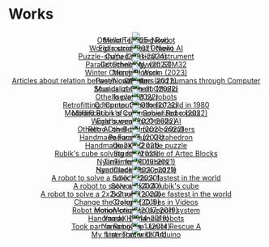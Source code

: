 # Works




<div style="text-align:center; line-height:0;">
<div class="eye_catch">
    <a href="./minoth/">
        <img class="img" src="img/minoth.jpg"/>
        <div class="mask">
            <div class="caption">Minoth (2025-Now)<br>Othello Teaching Robot</div>
        </div>
    </a>
</div>
<div class="eye_catch">
    <a href="./egaroucid/">
        <img class="img" src="img/egaroucid.jpg"/>
        <div class="mask">
            <div class="caption">Egaroucid (2021-Now)<br>World's strongest Othello AI</div>
        </div>
    </a>
</div>
<div class="eye_catch">
    <a href="./cuyu_series/">
        <img class="img" src="img/cuyu_series.jpg"/>
        <div class="mask">
            <div class="caption">CuYu (2021-2024)<br>Puzzle-shaped musical instrument</div>
        </div>
    </a>
</div>
<div class="eye_catch">
    <a href="./cotechnology/">
        <img class="img" src="img/cotechnology.jpg"/>
        <div class="mask">
            <div class="caption">Cotechnology (2023)<br>Parallel Othello AI with STM32</div>
        </div>
    </a>
</div>
<div class="eye_catch">
    <a href="./winter_cherry_blossom/">
        <img class="img" src="img/winter_cherry_blossom.jpg"/>
        <div class="mask">
            <div class="caption">Winter Cherry Blossom (2023)<br>Mizuhiki Work</div>
        </div>
    </a>
</div>
<div class="eye_catch">
    <a href="./past_now_future/">
        <img class="img" src="img/past_now_future.jpg"/>
        <div class="mask">
            <div class="caption">Past/Now/Future (2022)<br>Articles about relation between computers and humans through Computer Othello</div>
        </div>
    </a>
</div>
<div class="eye_catch">
    <a href="./sound_of_othello/">
        <img class="img" src="img/sound_of_othello.jpg"/>
        <div class="mask">
            <div class="caption">Sounds of Othello (2022)<br>Musicalization of Othello</div>
        </div>
    </a>
</div>
<div class="eye_catch">
    <a href="./isevot/">
        <img class="img" src="img/isevot.jpg"/>
        <div class="mask">
            <div class="caption">Isevot (2022)<br>Othello played by robots</div>
        </div>
    </a>
</div>
<div class="eye_catch">
    <a href="./computer_othello/">
        <img class="img" src="img/computer_othello.jpg"/>
        <div class="mask">
            <div class="caption">Computer Othello (2022)<br>Retrofitting "Computer Othello" sold in 1980</div>
        </div>
    </a>
</div>
<div class="eye_catch">
    <a href="./mod_rubikscube_solver_robo/">
        <img class="img" src="img/mod_rubikscube_solver_robo.jpg"/>
        <div class="mask">
            <div class="caption">Modified Rubik's Cube Solver Robo (2022)<br>Modification of commercialized robots</div>
        </div>
    </a>
</div>
<div class="eye_catch">
    <a href="./egaroucen/">
        <img class="img" src="img/egaroucen.jpg"/>
        <div class="mask">
            <div class="caption">Egaroucen (2021-2022)<br>World's weakest Othello AI</div>
        </div>
    </a>
</div>
<div class="eye_catch">
    <a href="./retro_othello_ai/">
        <img class="img" src="img/retro_othello_ai.jpg"/>
        <div class="mask">
            <div class="caption">Retro Othello AI (2021-2022)<br>Othello AI on 8-bit microcontrollers</div>
        </div>
    </a>
</div>
<div class="eye_catch">
    <a href="./padurong/">
        <img class="img" src="img/padurong.jpg"/>
        <div class="mask">
            <div class="caption">Padurong (2021)<br>Handmade Face Turn Octahedron</div>
        </div>
    </a>
</div>
<div class="eye_catch">
    <a href="./qiaoke/">
        <img class="img" src="img/qiaoke.jpg"/>
        <div class="mask">
            <div class="caption">QiaoKe (2021)<br>Handmade 2x2x2 cube puzzle</div>
        </div>
    </a>
</div>
<div class="eye_catch">
    <a href="./studth/">
        <img class="img" src="img/studth.jpg"/>
        <div class="mask">
            <div class="caption">Studth (2021)<br>Rubik's cube solving robot made of Artec Blocks</div>
        </div>
    </a>
</div>
<div class="eye_catch">
    <a href="./nyantimer/">
        <img class="img" src="img/nyantimer.jpg"/>
        <div class="mask">
            <div class="caption">NyanTimer (2019-2021)<br>Timer for all cubers
        </div>
        </div>
    </a>
</div>
<div class="eye_catch">
    <a href="./nyanclock/">
        <img class="img" src="img/nyanclock.jpg"/>
        <div class="mask">
            <div class="caption">NyanClock (2020-2021)<br>Handmade clock puzzle</div>
        </div>
    </a>
</div>
<div class="eye_catch">
    <a href="./solock/">
        <img class="img" src="img/solock.jpg"/>
        <div class="mask">
            <div class="caption">Solock (2020)<br>A robot to solve a rubik's clock fastest in the world</div>
        </div>
    </a>
</div>
<div class="eye_catch">
    <a href="./solvour/">
        <img class="img" src="img/solvour.jpg"/>
        <div class="mask">
            <div class="caption">Solvour (2020)<br>A robot to solve a 4x4x4 rubik's cube</div>
        </div>
    </a>
</div>
<div class="eye_catch">
    <a href="./soltvvo/">
        <img class="img" src="img/soltvvo.jpg"/>
        <div class="mask">
            <div class="caption">Soltvvo (2020)<br>A robot to solve a 2x2x2 rubik's cube fastest in the world
            </div>
        </div>
    </a>
</div>
<div class="eye_catch">
    <a href="./crange/">
        <img class="img" src="img/crange.jpg"/>
        <div class="mask">
            <div class="caption">Crange (2019)<br>Change the Color of Cubes in Videos</div>
        </div>
    </a>
</div>
<div class="eye_catch">
    <a href="./monomotion/">
        <img class="img" src="img/monomotion.jpg"/>
        <div class="mask">
            <div class="caption">MonoMotion (2017-2019)<br>Robot motion creation support system</div>
        </div>
    </a>
</div>
<div class="eye_catch">
    <a href="./yamax/">
        <img class="img" src="img/yamax.jpg"/>
        <div class="mask">
            <div class="caption">YamaX (2014-2019)<br>Handmade Humanoid robots</div>
        </div>
    </a>
</div>
<div class="eye_catch">
    <a href="./yamamijuta/">
        <img class="img" src="img/yamamijuta.jpg"/>
        <div class="mask">
            <div class="caption">Yamamijuta-1 (2014)<br>Took part in RoboCup Junior Rescue A</div>
        </div>
    </a>
</div>
<div class="eye_catch">
    <a href="./linetracer/">
        <img class="img" src="img/linetracer.jpg"/>
        <div class="mask">
            <div class="caption">Line Tracer (2014)<br>My first robot with Arduino</div>
        </div>
    </a>
</div>
</div>

